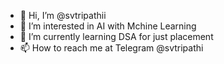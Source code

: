 - 👋 Hi, I’m @svtripathii
- 👀 I’m interested in AI with Mchine Learning
- 🌱 I’m currently learning DSA for just placement
- 📫 How to reach me at Telegram @svtripathi

<!---
svtripathii/svtripathii is a ✨ special ✨ repository because its `README.md` (this file) appears on your GitHub profile.
You can click the Preview link to take a look at your changes.
--->
